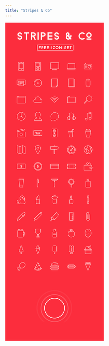```yaml
---
title: "Stripes & Co"
---
```


![Stripes & Co](assets/img/projects/proj-8/stripes-co-NickZoutendijk.jpg)